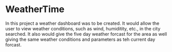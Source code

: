 # WeatherTime
In this project a weather dashboard was to be created. It would allow the user to view weather conditions, such as wind, humiditity, etc., in the city searched. It also would give the five day weather forcast for the area as well giving the same weather conditions and parameters as teh current day forcast.
